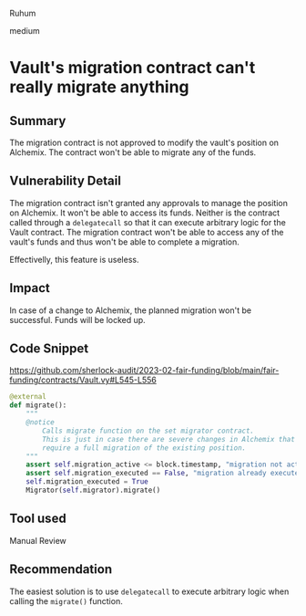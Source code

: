 Ruhum

medium

# Vault's migration contract can't really migrate anything

## Summary
The migration contract is not approved to modify the vault's position on Alchemix. The contract won't be able to migrate any of the funds.

## Vulnerability Detail
The migration contract isn't granted any approvals to manage the position on Alchemix. It won't be able to access its funds. Neither is the contract called through a `delegatecall` so that it can execute arbitrary logic for the Vault contract. The migration contract won't be able to access any of the vault's funds and thus won't be able to complete a migration.

Effectivelly, this feature is useless.

## Impact
In case of a change to Alchemix, the planned migration won't be successful. Funds will be locked up.

## Code Snippet
https://github.com/sherlock-audit/2023-02-fair-funding/blob/main/fair-funding/contracts/Vault.vy#L545-L556
```python
@external
def migrate():
    """
    @notice
        Calls migrate function on the set migrator contract.
        This is just in case there are severe changes in Alchemix that
        require a full migration of the existing position.
    """
    assert self.migration_active <= block.timestamp, "migration not active"
    assert self.migration_executed == False, "migration already executed"
    self.migration_executed = True
    Migrator(self.migrator).migrate()

```
## Tool used

Manual Review

## Recommendation
The easiest solution is to use `delegatecall` to execute arbitrary logic when calling the `migrate()` function.

